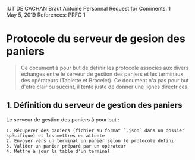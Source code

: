 IUT DE CACHAN		                                   Braut Antoine
Personnal Request for Comments: 1                               
      	                                                     May 5, 2019
References: PRFC 1

# Protocole du serveur de gesion des paniers #

> Ce document à pour but de définir les protocole associés aux divers échanges entre le serveur de gestion des paniers et les terminaux des opérateurs (Tablette et Bracelet). Ce document n'a pas pour but d'être clair ou succint, il tente juste de donner une lignes directrices.

## 1. Définition du serveur de gestion des paniers ##

Le serveur de gestion des paniers à pour but :

	1. Récuperer des paniers (fichier au format `.json` dans un dossier spécifique) et les mettres en attente
	2. Envoyer vers un terminal un panier selon le protocole défini
	3. Valider un panier préparé par un opérateur
	4. Mettre à jour la table d'un terminal
